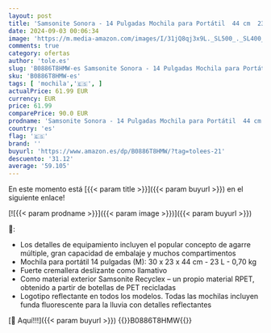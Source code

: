 ```yaml
---
layout: post
title: 'Samsonite Sonora - 14 Pulgadas Mochila para Portátil  44 cm  23 L  Azul  Night Blue '
date: 2024-09-03 00:06:34
image: 'https://m.media-amazon.com/images/I/31jQ8qj3x9L._SL500_._SL400_.jpg'
comments: true
category: ofertas
author: 'tole.es'
slug: 'B0886T8HMW-es Samsonite Sonora - 14 Pulgadas Mochila para Portátil 44 cm...'
sku: 'B0886T8HMW-es'
tags: [ 'mochila','🇪🇸', ]
actualPrice: 61.99 EUR
currency: EUR
price: 61.99
comparePrice: 90.0 EUR
prodname: 'Samsonite Sonora - 14 Pulgadas Mochila para Portátil  44 cm  23 L  Azul  Night Blue '
country: 'es'
flag: '🇪🇸'
brand: ''
buyurl: 'https://www.amazon.es/dp/B0886T8HMW/?tag=tolees-21'
descuento: '31.12'
average: '59.105'
---
```


En este momento está [{{< param title >}}]({{< param buyurl >}}) en el siguiente enlace!

[![{{< param prodname >}}]({{< param image >}})]({{< param buyurl >}})

🔎:

- Los detalles de equipamiento incluyen el popular concepto de agarre múltiple, gran capacidad de embalaje y muchos compartimentos
- Mochila para portátil 14 pulgadas (M): 30 x 23 x 44 cm - 23 L - 0,70 kg
- Fuerte cremallera deslizante como llamativo
- Como material exterior Samsonite Recyclex – un propio material RPET, obtenido a partir de botellas de PET recicladas
- Logotipo reflectante en todos los modelos. Todas las mochilas incluyen funda fluorescente para la lluvia con detalles reflectantes

[🛒 Aquí!!!]({{< param buyurl >}})
{{<world>}}B0886T8HMW{{</world>}}
